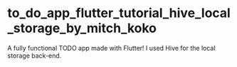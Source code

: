 # to_do_app_flutter_tutorial_hive_local_storage_by_mitch_koko
A fully functional TODO app made with Flutter! I used Hive for the local storage back-end.
